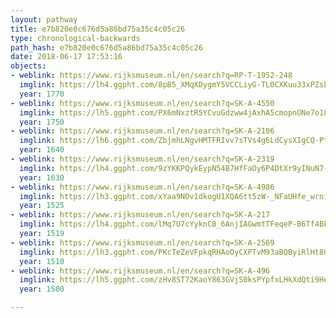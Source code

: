 ```yaml
---
layout: pathway
title: e7b820e0c676d5a86bd75a35c4c05c26
type: chronological-backwards
path_hash: e7b820e0c676d5a86bd75a35c4c05c26
date: 2018-06-17 17:53:16
objects:
- weblink: https://www.rijksmuseum.nl/en/search?q=RP-T-1952-248
  imglink: https://lh4.ggpht.com/8pB5_XMqXDygmY5VCCLiyG-TL0CXKuu33xPZsLVLuZ5bnOT1o38vKljlC9ALKTShEYZoWhtn3mZH2knSD9kBBH5ORw=s200
  year: 1770
- weblink: https://www.rijksmuseum.nl/en/search?q=SK-A-4550
  imglink: https://lh5.ggpht.com/PX6mNxztR5YCvuGdzww4jAxhA5cmopnONe7o18Es1yFIDZy1MW2u-_dhGaFGdb9cHl9PopKttMiFHbULoXXcN68JmA=s200
  year: 1750
- weblink: https://www.rijksmuseum.nl/en/search?q=SK-A-2106
  imglink: https://lh6.ggpht.com/ZbjmhLNgvHMTFRIvv7sTVs4g6LdCysXIgCQ-Pt89FMeBA_ZvMzcXRhBWlr-VtsmmMFy_DZm_xIckXYov08kMzEUNymI=s200
  year: 1640
- weblink: https://www.rijksmuseum.nl/en/search?q=SK-A-2319
  imglink: https://lh4.ggpht.com/9zYKKPQykEypN54B7HfFaOy6P4DtXr9yINuN7-NyfPOiT13yCYvD_U0B08AfFPDNHkh-RgOawRqKV_W0vDMCPKAWLbHm=s200
  year: 1630
- weblink: https://www.rijksmuseum.nl/en/search?q=SK-A-4986
  imglink: https://lh3.ggpht.com/xYaa9NOv1dkogU1XQA6tt5zW-_NFaUHfe_wrnipCi3ofU84kMzV1wJXo1kw-bQAtS3oY6oIM8ZiE4M5fAd39Oq9XvA=s200
  year: 1525
- weblink: https://www.rijksmuseum.nl/en/search?q=SK-A-217
  imglink: https://lh4.ggpht.com/lMq7U7cYyknCB_6AnjIAGwmtTFeqeP-B6Tf4BkEKoHHbvl0NJVQm-zercuPSes241QtZqYis3MIMqqLuJcZx4iCfNB4=s200
  year: 1519
- weblink: https://www.rijksmuseum.nl/en/search?q=SK-A-2569
  imglink: https://lh3.ggpht.com/PKcTeZeVFpkqRHAoOyCXPTvM93aBQByiRlHt8UqogJWmjvEaZCyucfPXBqdrX4nHO5LElP_1a6N8jJAgQ-xDiUfIQOY=s200
  year: 1510
- weblink: https://www.rijksmuseum.nl/en/search?q=SK-A-496
  imglink: https://lh5.ggpht.com/zHv8ST72KaoY863GVjS0ksPYpfxLHkXdQti9He7OpH631-VOfy2NzIB-1p-mJWQh0XwTUc36Nxnu0K0rTL8sVL-hO1oy=s200
  year: 1500

---
```

